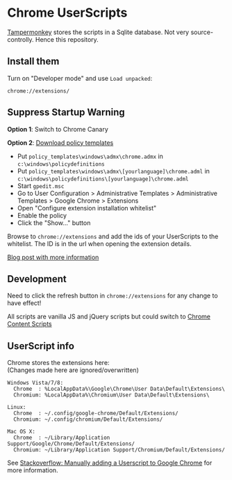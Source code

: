 Chrome UserScripts
==================

[Tampermonkey](https://chrome.google.com/webstore/detail/tampermonkey/dhdgffkkebhmkfjojejmpbldmpobfkfo?hl=en)
stores the scripts in a Sqlite database. Not very source-controlly. Hence this repository.


## Install them

Turn on "Developer mode" and use `Load unpacked`:  
```
chrome://extensions/
```

## Suppress Startup Warning

**Option 1**: Switch to Chrome Canary


**Option 2**: [Download policy templates](https://support.google.com/chrome/a/answer/187202?hl=en)  

- Put `policy_templates\windows\admx\chrome.admx` in `c:\windows\policydefinitions`
- Put `policy_templates\windows\admx\[yourlanguage]\chrome.adml` in `c:\windows\policydefinitions\[yourlanguage]\chrome.adml`
- Start `gpedit.msc`
- Go to User Configuration > Administrative Templates > Administrative Templates > Google Chrome > Extensions
- Open "Configure extension installation whitelist"
- Enable the policy
- Click the "Show..." button

Browse to `chrome://extensions` and add the ids of your UserScripts to the whitelist.
The ID is in the url when opening the extension details.


[Blog post with more information](https://www.ghacks.net/2017/07/04/hide-chromes-disable-developer-mode-extensions-warning/)


## Development

Need to click the refresh button in `chrome://extensions` for any change to have effect!

All scripts are vanilla JS and jQuery scripts but could switch to
[Chrome Content Scripts](https://developer.chrome.com/extensions/content_scripts)

## UserScript info

Chrome stores the extensions here:  
(Changes made here are ignored/overwritten)  
```
Windows Vista/7/8:
  Chrome  : %LocalAppData%\Google\Chrome\User Data\Default\Extensions\
  Chromium: %LocalAppData%\Chromium\User Data\Default\Extensions\

Linux:
  Chrome  : ~/.config/google-chrome/Default/Extensions/
  Chromium: ~/.config/chromium/Default/Extensions/

Mac OS X:
  Chrome  : ~/Library/Application Support/Google/Chrome/Default/Extensions/
  Chromium: ~/Library/Application Support/Chromium/Default/Extensions/
```

See [Stackoverflow: Manually adding a Userscript to Google Chrome](https://stackoverflow.com/questions/5258989/manually-adding-a-userscript-to-google-chrome/5259212)
for more information.
